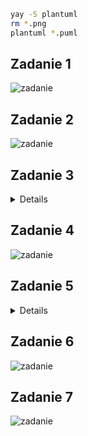 ```bash
yay -S plantuml
rm *.png
plantuml *.puml 
```

## Zadanie 1

![zadanie](./zadanie1.png)

## Zadanie 2

![zadanie](./zadanie2.png)

## Zadanie 3

<details>

### 1. **Kurs**
   - **Definicja**: Kurs to jednostka dydaktyczna w systemie, która obejmuje określoną liczbę godzin zajęć oraz tematykę. Jest to przedmiot, który student musi zrealizować w trakcie studiów.
   - **Przykład**: Kurs „Matematyka 1” to cykl wykładów i ćwiczeń, które student musi zaliczyć, aby zdobyć punkty ECTS.

### 2. **Grupa kursów**
   - **Definicja**: Zbiór kursów, które są powiązane tematycznie lub funkcjonalnie. Grupa kursów może zawierać kilka przedmiotów do wyboru, z których student musi zrealizować jeden lub więcej, aby spełnić wymagania programu studiów.
   - **Przykład**: Grupa kursów „Przedmioty fakultatywne” może obejmować kursy z różnych dziedzin, takich jak „Psychologia”, „Filozofia”, i „Socjologia”, z których student wybiera jeden.

### 3. **Grupa zajęciowa**
   - **Definicja**: To podgrupa studentów zapisanych na dany kurs, którzy uczęszczają na zajęcia w określonych terminach i godzinach. Każda grupa zajęciowa może mieć własny plan zajęć i prowadzącego.
   - **Przykład**: W kursie „Fizyka” student może wybrać grupę zajęciową, która odbywa zajęcia w poniedziałki o 8:00 lub inną grupę, która spotyka się w środy o 10:00.

### 4. **ECTS**
   - **Definicja**: Punkty ECTS (European Credit Transfer and Accumulation System) to jednostka miary, która określa ilość pracy potrzebnej do zaliczenia danego kursu. ECTS ułatwia porównanie osiągnięć studentów między różnymi uczelniami.
   - **Przykład**: Kurs „Algorytmy i struktury danych” może mieć wartość 5 ECTS, co oznacza określoną liczbę godzin nauki i zaliczenia.

### 5. **Rejestracja na kursy**
   - **Definicja**: Proces, w którym studenci wybierają kursy i grupy zajęciowe, na które chcą uczęszczać w danym semestrze. Rejestracja odbywa się online w systemie UsosWeb i jest ograniczona czasowo.
   - **Przykład**: Rejestracja na semestr zimowy otwiera się 1 września i zamyka 15 września, a student musi wybrać kursy zgodne z planem studiów.

### 6. **Plan zajęć**
   - **Definicja**: Zbiór informacji o terminach i miejscach, w których odbywają się zajęcia danego kursu. Plan zawiera daty wykładów, ćwiczeń, laboratoriów i innych form zajęć.
   - **Przykład**: Plan zajęć dla kursu „Programowanie w Pythonie” może obejmować wykład w czwartki od 12:00 do 14:00 oraz ćwiczenia w piątki od 10:00 do 12:00.

### 7. **Podanie**
   - **Definicja**: Dokument, który student składa do władz uczelni w celu załatwienia formalności związanych z różnymi aspektami studiów, np. przedłużenie sesji egzaminacyjnej, zaliczenie warunkowe.
   - **Przykład**: Student może złożyć podanie o przedłużenie terminu oddania pracy dyplomowej.

### 8. **Stypendium**
   - **Definicja**: Pomoc finansowa przyznawana studentom spełniającym określone kryteria, np. stypendium naukowe, socjalne lub specjalne. Wnioski o stypendia są składane i przetwarzane w systemie UsosWeb.
   - **Przykład**: Student z wysoką średnią może ubiegać się o stypendium rektora.

### 9. **Ocena**
   - **Definicja**: Wynik, jaki student otrzymuje za realizację danego kursu. Oceny są wpisywane do systemu UsosWeb i są podstawą do obliczenia średniej ocen na studiach.
   - **Przykład**: Za egzamin z kursu „Chemia” student może otrzymać ocenę 5,0.

### 10. **Konsultacje**
   - **Definicja**: Terminy, w których studenci mogą spotkać się z prowadzącymi kursy, aby omówić pytania lub problemy związane z materiałem dydaktycznym. Konsultacje są zwykle planowane raz w tygodniu.
   - **Przykład**: Prowadzący kurs „Analiza matematyczna” oferuje konsultacje w każdy wtorek od 14:00 do 16:00.

### 11. **Indeks**
   - **Definicja**: Rejestr osiągnięć studenta, który zawiera informacje o zaliczonych kursach i otrzymanych ocenach. W systemie UsosWeb indeks jest w formie elektronicznej.
   - **Przykład**: W indeksie studenta można znaleźć zaliczone kursy z poprzednich semestrów wraz z ocenami.

### 12. **Dziekanat**
   - **Definicja**: Jednostka administracyjna uczelni odpowiedzialna za obsługę studentów, np. za rejestrację na studia, składanie podań i wydawanie dokumentów. Wiele spraw w dziekanacie można załatwić online przez UsosWeb.
   - **Przykład**: Student może zgłosić się do dziekanatu po odebranie dyplomu ukończenia studiów.

</details>

## Zadanie 4

![zadanie](./zadanie4.png)

## Zadanie 5

<details>

Oto przykładowe wymagania funkcjonalne dla modułu sprzedaży dla sklepu na stacji benzynowej:

### 1. Obsługa produktów:
   - Dodawanie, edytowanie i usuwanie produktów dostępnych w sklepie (np. napoje, przekąski, produkty higieniczne).
   - Zarządzanie kategoriami produktów (np. napoje, żywność, akcesoria samochodowe).
   - Obsługa zmiennej ilości produktów na stanie (np. aktualizacja stanów magazynowych).

### 2. Proces sprzedaży:
   - Rejestracja transakcji sprzedaży z poziomu terminala kasowego.
   - Możliwość skanowania kodów kreskowych produktów.
   - Obsługa różnych metod płatności (gotówka, karta, płatności mobilne).
   - Generowanie paragonów fiskalnych lub faktur VAT dla klientów.
   - Obsługa rabatów, kuponów i promocji na wybrane produkty lub kategorie.

### 3. Zarządzanie płatnościami:
   - Weryfikacja i przetwarzanie płatności gotówkowych oraz kartowych (integracja z terminalem płatniczym).
   - Możliwość zwrotu środków (obsługa zwrotów produktów i anulowania transakcji).

### 4. Raportowanie i statystyki:
   - Generowanie dziennych, tygodniowych i miesięcznych raportów sprzedaży.
   - Możliwość śledzenia najczęściej sprzedawanych produktów.
   - Raporty dotyczące sprzedaży w podziale na kategorie produktów.
   - Analiza rentowności i marży produktów.

### 5. Integracja z systemem magazynowym:
   - Automatyczne aktualizowanie stanów magazynowych po każdej sprzedaży.
   - Powiadomienia o niskich stanach magazynowych produktów.
   - Możliwość ręcznego uzupełniania stanów magazynowych.

### 6. Obsługa pracowników:
   - Logowanie pracowników do systemu sprzedaży (różne poziomy dostępu w zależności od roli).
   - Historia transakcji wykonywanych przez poszczególnych pracowników.
   - Obsługa zmian kasowych (raportowanie i rozliczanie kas).

### 7. Integracja z systemem lojalnościowym:
   - Rejestrowanie punktów lojalnościowych przy zakupie.
   - Obsługa kart lojalnościowych klientów.
   - Możliwość wymiany punktów na produkty lub rabaty.

### 8. Współpraca z dystrybutorem paliw:
   - Rejestrowanie sprzedaży paliwa na stacji.
   - Powiązanie sprzedaży produktów z tankowaniem (np. rabaty przy zakupie paliwa).

### 9. Obsługa rezerwacji i zamówień:
   - Możliwość rezerwacji produktów przez klientów (odbiór na stacji).
   - Integracja z zamówieniami online (odbiór w sklepie stacjonarnym).

### 10. Zgodność z przepisami:
   - Obsługa przepisów dotyczących sprzedaży alkoholu i wyrobów tytoniowych (np. weryfikacja wieku klienta).
   - Spełnianie wymogów fiskalnych i prawnych związanych z prowadzeniem sklepu.

Czy to odpowiada Twoim potrzebom?

</details>

## Zadanie 6

![zadanie](./zadanie6.png)

## Zadanie 7

![zadanie](./zadanie7.png)